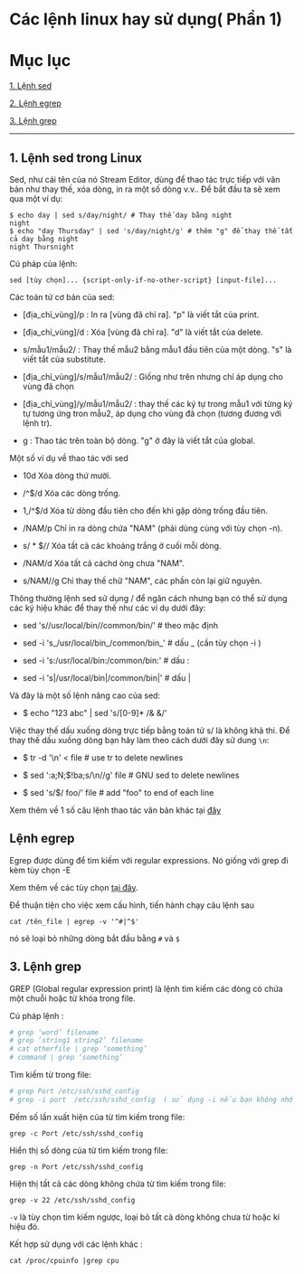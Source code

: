 # Các lệnh linux hay sử dụng( Phần 1)

# Mục lục

[1. Lệnh sed](#1)

[2. Lệnh egrep](#2)

[3. Lệnh grep](#3)

---

## <a name="1"> 1. Lệnh sed trong Linux </a>

Sed, như cái tên của nó Stream Editor, dùng để thao tác trực tiếp với văn bản như thay thế, xóa dòng, in ra một số dòng v.v.. Để bắt đầu ta sẽ xem qua một ví dụ:

```
$ echo day | sed s/day/night/ # Thay thế day bằng night
night
$ echo "day Thursday" | sed 's/day/night/g' # thêm "g" để thay thế tất cả day bằng night
night Thursnight​
```

Cú pháp của lệnh:

`sed [tùy chọn]... {script-only-if-no-other-script} [input-file]...`

Các toán tử cơ bản của sed:

- [địa_chỉ_vùng]/p : In ra [vùng đã chỉ ra]. "p" là viết tắt của print.

- [địa_chỉ_vùng]/d : Xóa [vùng đã chỉ ra]. "d" là viết tắt của delete.

- s/mẫu1/mẫu2/ : Thay thế mẫu2 bằng mẫu1 đầu tiên của một dòng. "s" là viết tắt của substitute.

- [địa_chỉ_vùng]/s/mẫu1/mẫu2/ : Giống như trên nhưng chỉ áp dụng cho vùng đã chọn

- [địa_chỉ_vùng]/y/mẫu1/mẫu2/ : thay thế các ký tự trong mẫu1 với từng ký tự tương ứng tron mẫu2, áp dụng cho vùng đã chọn (tương đương với lệnh tr).

- g : Thao tác trên toàn bộ dòng. "g" ở đây là viết tắt của global.​

Một số ví dụ về thao tác với sed

- 10d Xóa dòng thứ mười.

- /^$/d Xóa các dòng trống.

- 1,/^$/d Xóa từ dòng đầu tiên cho đến khi gặp dòng trống đầu tiên.

- /NAM/p Chỉ in ra dòng chứa "NAM" (phải dùng cùng với tùy chọn -n).

- s/ * $// Xóa tất cả các khoảng trắng ở cuối mỗi dòng.

- /NAM/d Xóa tất cả cáchd òng chưa "NAM".

- s/NAM//g Chỉ thay thế chữ "NAM", các phần còn lại giữ nguyên.​

Thông thường lệnh sed sử dụng / để ngăn cách nhưng bạn có thể sử dụng các ký hiệu khác để thay thế như các ví dụ dưới đây:

- sed 's/\/usr\/local\/bin/\/common\/bin/' # theo mặc định

- sed -i 's_/usr/local/bin_/common/bin_' # dấu _ (cần tùy chọn -i )

- sed -i 's:/usr/local/bin:/common/bin:' # dấu :

- sed -i 's|/usr/local/bin|/common/bin|' # dấu |

Và đây là một số lệnh nâng cao của sed:

- $ echo "123 abc" | sed 's/[0-9]* /& &/'​

Việc thay thế dấu xuống dòng trực tiếp bằng toán tử s/ là không khả thi. Để thay thế dấu xuống dòng bạn hãy làm theo cách dưới đây sử dung `\n`:
- $ tr -d '\n' < file # use tr to delete newlines

- $ sed ':a;N;$!ba;s/\n//g' file # GNU sed to delete newlines

- $ sed 's/$/ foo/' file # add "foo" to end of each line​

Xem thêm về 1 số câu lệnh thao tác văn bản khác tại [đây](https://github.com/thaonguyenvan/meditech-ghichep-linux/blob/master/content/text_commands.md)

## <a name="2"> Lệnh egrep </a>

Egrep được dùng để tìm kiếm với regular expressions. Nó  giống với grep đi kèm tùy chọn -E

Xem thêm về các tùy chọn [tại đây](https://www.computerhope.com/unix/uegrep.htm).

Để thuận tiện cho việc xem cấu hình, tiến hành chạy câu lệnh sau

`cat /tên_file | egrep -v '^#|^$'`

nó sẽ loại bỏ những dòng bắt đầu bằng `#` và `$`

## <a name="3"> 3. Lệnh grep </a>

GREP (Global regular expression print) là lệnh tìm kiếm các dòng có chứa một chuỗi hoặc từ khóa trong file.

Cú pháp lệnh :

``` sh
# grep ‘word’ filename
# grep ‘string1 string2’ filename
# cat otherfile | grep ‘something’
# command | grep ‘something’
```

Tìm kiếm từ trong file:

``` sh
# grep Port /etc/ssh/sshd_config
# grep -i port  /etc/ssh/sshd_config  ( sử dụng -i nếu bạn không nhớ chính xác là từ viết hoa hay không viết hoa )
```

Đếm số lần xuất hiện của từ tìm kiếm trong file:

```
grep -c Port /etc/ssh/sshd_config
```

Hiển thị số dòng của từ tìm kiếm trong file:

```
grep -n Port /etc/ssh/sshd_config
```

Hiện thị tất cả các dòng không chứa từ tìm kiếm trong file:

```
grep -v 22 /etc/ssh/sshd_config
```

`-v` là tùy chọn tìm kiếm ngược, loại bỏ tất cả dòng không chưa từ hoặc kí hiệu đó.

Kết hợp sử dụng với các lệnh khác :
```
cat /proc/cpuinfo |grep cpu
```
